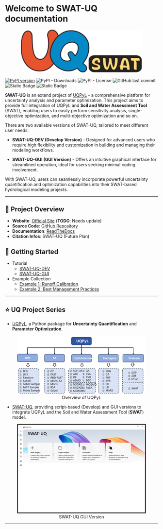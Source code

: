 # Welcome to SWAT-UQ documentation

<p align="center"><img src="SWAT-UQ.svg" width="400"/></p>

[![PyPI version](https://badge.fury.io/py/swatuq.svg)](https://badge.fury.io/py/swatuq) ![PyPI - Downloads](https://img.shields.io/pypi/dm/swatuq) ![PyPI - License](https://img.shields.io/pypi/l/swatuq) ![GitHub last commit](https://img.shields.io/github/last-commit/smasky/SWAT-UQ) ![Static Badge](https://img.shields.io/badge/Author-wmtSky-orange) ![Static Badge](https://img.shields.io/badge/Contact-wmtsmasky%40gmail.com-blue)

**SWAT-UQ** is an extend project of [UQPyL](https://github.com/smasky/UQPyL) - a comprehensive platform for uncertainty analysis and parameter optimization. This project aims to provide full integration of UQPyL and **Soil and Water Assessment Tool** (SWAT), enabling users to easily perform sensitivity analysis, single-objective optimization, and multi-objective optimization and so on. 

There are two available versions of SWAT-UQ, tailored to meet different user needs:

 - **SWAT-UQ-DEV (Develop Version)** - Designed for advanced users who require high flexibility and customization in building and managing their modeling workflows.

 - **SWAT-UQ-GUI (GUI Version)** - Offers an intuitive graphical interface for streamlined operation, ideal for users seeking minimal coding involvement.

With SWAT-UQ, users can seamlessly incorporate powerful uncertainty quantification and optimization capabilities into their SWAT-based hydrological modeling projects.

---

## 🔗 Project Overview

- **Website**: [Official Site](http://www.uq-pyl.com) (**TODO**: Needs update)
- **Source Code**: [GitHub Repository](https://github.com/smasky/SWAT-UQ/)
- **Documentation**: [ReadTheDocs](https://swat-uq.readthedocs.io/en/latest/)
- **Citation Infos**: SWAT-UQ (Future Plan)

## 🚀 Getting Started

   -  Tutorial
      - [SWAT-UQ-DEV](swat_uq_dev.md)
      - [SWAT-UQ-GUI](swat_uq_gui.md)
   - Example Collection
      - [Example 1: Runoff Calibration](example_runoff_calibration.md)
      - [Example 2: Best Management Practices](best_management_practices.md)

---

## ⭐ UQ Project Series

- [UQPyL](https://github.com/smasky/UQPyL), a Python package for **Uncertainty Quantification** and **Parameter Optimization**.

<figure align="center">
  <img src="../images/UQPyL_overview.svg" alt="UQPyL Overview" width="800"/>
  <figcaption>Overview of UQPyL</figcaption>
</figure>

- [SWAT-UQ](https://github.com/smasky/SWAT-UQ), providing script-based (Develop) and GUI versions to integrate UQPyL and the Soil and Water Assessment Tool (**SWAT**) model. 

<figure align="center">
  <img src="../images/MainUI.jpg" alt="SWAT-UQ GUI Version" width="500"/>
  <figcaption>SWAT-UQ GUI Version</figcaption>
</figure>

---
